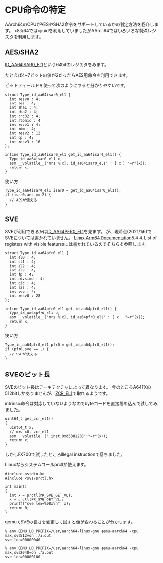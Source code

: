 # CPU命令の特定

AArch64のCPUがAESやSHA2命令をサポートしているかの判定方法を紹介します。
x86/64ではcpuidを利用していましたがAArch64ではいろいろな特殊レジスタを利用します。

## AES/SHA2

[ID_AA64ISAR0_EL1](https://developer.arm.com/documentation/101799/0001/Register-descriptions/ID-AA64ISAR0-EL1--AArch64-Instruction-Set-Attribute-Register-0--EL1)という64bitのレジスタをみます。

たとえば4~7ビットの値が2だったらAES用命令を利用できます。

ビットフィールドを使って次のようにすると分かりやすいです。

```
struct Type_id_aa64isar0_el1 {
  int resv0 : 4;
  int aes : 4;
  int sha1 : 4;
  int sha2 : 4;
  int crc32 : 4;
  int atomic : 4;
  int resv1 : 4;
  int rdm : 4;
  int resv2 : 12;
  int dp : 4;
  int resv3 : 16;
};

inline Type_id_aa64isar0_el1 get_id_aa64isar0_el1() {
  Type_id_aa64isar0_el1 x;
  asm __volatile__("mrs %[x], id_aa64isar0_el1" : [ x ] "=r"(x));
  return x;
}
```

使い方

```
Type_id_aa64isar0_el1 isar0 = get_id_aa64isar0_el1();
if (isar0.aes == 2) {
  // AESが使える
}
```

## SVE

SVEが利用できるかは[ID_AA64PFR0_EL1](https://developer.arm.com/documentation/100403/0200/register-descriptions/aarch64-system-registers/id-aa64pfr0-el1--aarch64-processor-feature-register-0--el1)を見ます。
が、現時点(2021/1/6)でSVEについては書かれていません。
[Linux Arm64 Documentation](http://blog.foool.net/wp-content/uploads/linuxdocs/arm64.pdf)5.4 4. List of registers with visible featuresには書かれているのでそちらを参照します。

```
struct Type_id_aa64pfr0_el1 {
  int el0 : 4;
  int el1 : 4;
  int el2 : 4;
  int el3 : 4;
  int fp : 4;
  int advsimd : 4;
  int gic : 4;
  int ras : 4;
  int sve : 4;
  int resv0 : 28;
};

inline Type_id_aa64pfr0_el1 get_id_aa64pfr0_el1() {
  Type_id_aa64pfr0_el1 x;
  asm __volatile__("mrs %[x], id_aa64pfr0_el1" : [ x ] "=r"(x));
  return x;
}
```

使い方

```
Type_id_aa64pfr0_el1 pfr0 = get_id_aa64pfr0_el1();
if (pfr0.sve == 1) {
  // SVEが使える
}
```

## SVEのビット長

SVEのビット長はアーキテクチャによって異なります。
今のところA64FXの512bitしかありませんが、[ZCR_EL1](https://developer.arm.com/docs/ddi0595/h/aarch64-system-registers/zcr_el1)で取れるようです。

intrinsic命令は対応していないようなのでbyteコードを直接埋め込んで試してみました。

```
uint64_t get_zcr_el1()
{
  uint64_t x;
  // mrs x0, zcr_el1
  asm __volatile__(".inst 0xd5381200":"=r"(x));
  return x;
}

```

しかしFX700で試したところIllegal instructionで落ちました。

Linuxならシステムコールprctlが使えます。

```
#include <stdio.h>
#include <sys/prctl.h>

int main()
{
  int x = prctl(PR_SVE_GET_VL);
  x = prctl(PR_SVE_GET_VL);
  printf("sve len=%08x\n", x);
  return 0;
}
```

qemuでSVEの長さを変更して試すと値が変わることが分かります。

```
% env QEMU_LD_PREFIX=/usr/aarch64-linux-gnu qemu-aarch64 -cpu max,sve512=on ./a.out
sve len=00000040

% env QEMU_LD_PREFIX=/usr/aarch64-linux-gnu qemu-aarch64 -cpu max,sve2048=on ./a.out
sve len=00000100
```
